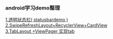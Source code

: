 ### android学习demo整理
[1.透明状态栏( statusbardemo )](https://github.com/txadf/StudyDemoForAndroid/blob/master/statusbardemo/README.md)
<br>[2.SwipeRefreshLayout+RecyclerView+CardView](https://github.com/txadf/StudyDemoForAndroid/blob/master/swrvdemo/README.md)<br> 
[3.TabLayout +ViewPager 实现tab](https://github.com/txadf/StudyDemoForAndroid/blob/master/tablayoutdemo/README.md)
















